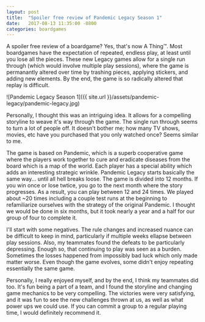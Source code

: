 ```yaml
---
layout: post
title:  "Spoiler free review of Pandemic Legacy Season 1"
date:   2017-08-13 11:35:00 -0800
categories: boardgames
---
```


A spoiler free review of a boardgame? Yes, that's now A Thing™. Most boardgames have the expectation of repeated, endless play, at least until you lose all the pieces. These new Legacy games allow for a single run through (which would involve multiple play sessions), where the game is permanantly altered over time by trashing pieces, applying stickers, and adding new elements. By the end, the game is so radically altered that replay is difficult. 

![Pandemic Legacy Season 1]({{ site.url }}/assets/pandemic-legacy/pandemic-legacy.jpg)

Personally, I thought this was an intriguing idea. It allows for a compelling storyline to weave it's way through the game. The single run through seems to turn a lot of people off. It doesn't bother me; how many TV shows, movies, etc have you purchased that you only watched once? Seems similar to me.

The game is based on Pandemic, which is a superb cooperative game where the players work together to cure and eradicate diseases from the board which is a map of the world. Each player has a special ability which adds an interesting strategic wrinkle. Pandemic Legacy starts basically the same way... until all hell breaks loose. The game is divided into 12 months. If you win once or lose twtice, you go to the next month where the story progresses. As a result, you can play between 12 and 24 times. We played about ~20 times including a couple test runs at the beginning to refamiliarize ourselves with the strategy of the original Pandemic. I thought we would be done in six months, but it took nearly a year and a half for our group of four to complete it.

I'll start with some negatives. The rule changes and increased nuance can be difficult to keep in mind, particularly if multiple weeks ellapse between play sessions. Also, my teammates found the defeats to be particularly depressing. Enough so, that continuing to play was seen as a burden. Sometimes the losses happened from impossibly bad luck which only made matter worse. Even though the game evolves, some didn't enjoy repeating essentially the same game.

Personally, I really enjoyed myself, and by the end, I think my teammates did too. It's fun being a part of a team, and I found the storyline and changing game mechanics to be very compelling. The victories were very satisfying, and it was fun to see the new challenges thrown at us, as well as what power ups we could use. If you can commit a group to a regular playing time, I would definitely recommend it.
